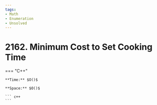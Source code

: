 ```yaml
---
tags:
- Math
- Enumeration
- Unsolved
---
```



# 2162. Minimum Cost to Set Cooking Time

=== "C++"

    **Time:** $O()$

    **Space:** $O()$

    ``` c++
    ```